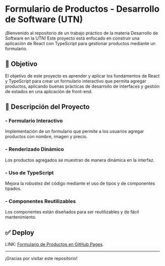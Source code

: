 # Formulario de Productos - Desarrollo de Software (UTN)

¡Bienvenido al repositorio de un trabajo práctico de la materia Desarrollo de Software en la UTN! Este proyecto está enfocado en construir una aplicación de React con TypeScript para gestionar productos mediante un formulario.

## 📌 Objetivo

El objetivo de este proyecto es aprender y aplicar los fundamentos de React y TypeScript para crear un formulario interactivo que permita agregar productos, aplicando buenas prácticas de desarrollo de interfaces y gestión de estados en una aplicación de front-end.

## 📂 Descripción del Proyecto

### - Formulario Interactivo
Implementación de un formulario que permite a los usuarios agregar productos con nombre, imagen y precio.

### - Renderizado Dinámico
Los productos agregados se muestran de manera dinámica en la interfaz.

### - Uso de TypeScript
Mejora la robustez del código mediante el uso de tipos y de componentes tipados.

### - Componentes Reutilizables
Los componentes están diseñados para ser reutilizables y de fácil mantenimiento.

## ✅ Deploy

LINK: [Formulario de Productos en GitHub Pages](https://valenisgroo.github.io/Nombre-del-Proyecto).

---

¡Gracias por visitar este repositorio!
